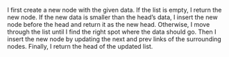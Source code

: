 I first create a new node with the given data. If the list is empty, I return the new node. If the new data is smaller than the head’s data, I insert the new node before the head and return it as the new head. Otherwise, I move through the list until I find the right spot where the data should go. Then I insert the new node by updating the next and prev links of the surrounding nodes. Finally, I return the head of the updated list.
